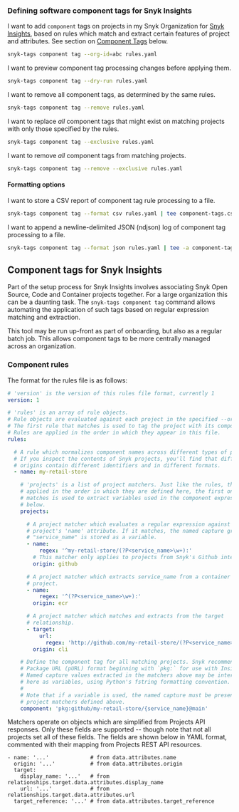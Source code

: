
### Defining software component tags for Snyk Insights

I want to add `component` tags on projects in my Snyk Organization for [Snyk Insights](https://docs.snyk.io/manage-issues/insights/insights-setup/insights-setup-associating-snyk-open-source-code-and-container-projects), based on rules which match and extract certain features of project and attributes. See section on [Component Tags](#component-tags-for-snyk-insights) below.

```bash
snyk-tags component tag --org-id=abc rules.yaml
```

I want to preview component tag processing changes before applying them.

```bash
snyk-tags component tag --dry-run rules.yaml
```

I want to remove all component tags, as determined by the same rules.

```bash
snyk-tags component tag --remove rules.yaml
```

I want to replace _all_ component tags that might exist on matching projects with only those specified by the rules.

```bash
snyk-tags component tag --exclusive rules.yaml
```

I want to remove _all_ component tags from matching projects.

```bash
snyk-tags component tag --remove --exclusive rules.yaml
```

#### Formatting options

I want to store a CSV report of component tag rule processing to a file.

```bash
snyk-tags component tag --format csv rules.yaml | tee component-tags.csv
```

I want to append a newline-delimited JSON (ndjson) log of component tag processing to a file.

```bash
snyk-tags component tag --format json rules.yaml | tee -a component-tags.ndjson
```

## Component tags for Snyk Insights

Part of the setup process for Snyk Insights involves associating Snyk Open Source, Code and Container projects together. For a large organization this can be a daunting task. The `snyk-tags component tag` command allows automating the application of such tags based on regular expression matching and extraction.

This tool may be run up-front as part of onboarding, but also as a regular batch job. This allows component tags to be more centrally managed across an organization.

### Component rules

The format for the rules file is as follows:

```yaml
# 'version' is the version of this rules file format, currently 1
version: 1

# 'rules' is an array of rule objects.
# Rule objects are evaluated against each project in the specified --org-id
# The first rule that matches is used to tag the project with its component: tag.
# Rules are applied in the order in which they appear in this file.
rules:

  # A rule which normalizes component names across different types of projects.
  # If you inspect the contents of Snyk projects, you'll find that different
  # origins contain different identifiers and in different formats.
  - name: my-retail-store

    # 'projects' is a list of project matchers. Just like the rules, these are
    # applied in the order in which they are defined here, the first one that
    # matches is used to extract variables used in the component expression
    # below.
    projects:

      # A project matcher which evaluates a regular expression against the
      # project's 'name' attribute. If it matches, the named capture group
      # "service_name" is stored as a variable.
      - name:
          regex: '^my-retail-store/(?P<service_name>\w+):'
        # This matcher only applies to projects from Snyk's Github integration
        origin: github

      # A project matcher which extracts service_name from a container image
      # project.
      - name:
          regex: '^(?P<service_name>\w+):'
        origin: ecr

      # A project matcher which matches and extracts from the target
      # relationship.
      - target:
          url:
            regex: 'http://github.com/my-retail-store/(?P<service_name>\w+)\.git'
        origin: cli

    # Define the component tag for all matching projects. Snyk recommends a
    # Package URL (pURL) format beginning with `pkg:` for use with Insights.
    # Named capture values extracted in the matchers above may be interpolated
    # here as variables, using Python's fstring formatting convention.
    #
    # Note that if a variable is used, the named capture must be present in all
    # project matchers defined above.
    component: 'pkg:github/my-retail-store/{service_name}@main'
```

Matchers operate on objects which are simplified from Projects API responses. Only these fields are supported -- though note that not all projects set all of these fields. The fields are shown below in YAML format, commented with their mapping from Projects REST API resources.

```
- name: '...'             # from data.attributes.name
  origin: '...'           # from data.attributes.origin
  target:
    display_name: '...'   # from relationships.target.data.attributes.display_name
    url: '...'            # from relationships.target.data.attributes.url
  target_reference: '...' # from data.attributes.target_reference
```
